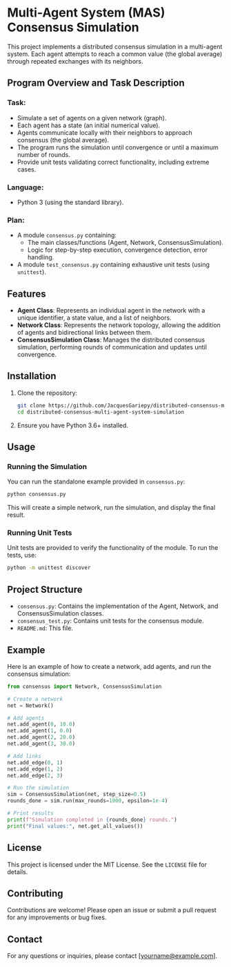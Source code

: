 # Multi-Agent System (MAS) Consensus Simulation

This project implements a distributed consensus simulation in a multi-agent system. Each agent attempts to reach a common value (the global average) through repeated exchanges with its neighbors.

## Program Overview and Task Description

### Task:

- Simulate a set of agents on a given network (graph).
- Each agent has a state (an initial numerical value).
- Agents communicate locally with their neighbors to approach consensus (the global average).
- The program runs the simulation until convergence or until a maximum number of rounds.
- Provide unit tests validating correct functionality, including extreme cases.

### Language:

- Python 3 (using the standard library).

### Plan:

- A module `consensus.py` containing:
  - The main classes/functions (Agent, Network, ConsensusSimulation).
  - Logic for step-by-step execution, convergence detection, error handling.
- A module `test_consensus.py` containing exhaustive unit tests (using `unittest`).

## Features

- **Agent Class**: Represents an individual agent in the network with a unique identifier, a state value, and a list of neighbors.
- **Network Class**: Represents the network topology, allowing the addition of agents and bidirectional links between them.
- **ConsensusSimulation Class**: Manages the distributed consensus simulation, performing rounds of communication and updates until convergence.

## Installation

1. Clone the repository:
    ```sh
    git clone https://github.com/JacquesGariepy/distributed-consensus-multi-agent-system.git
    cd distributed-consensus-multi-agent-system-simulation
    ```

2. Ensure you have Python 3.6+ installed.


## Usage

### Running the Simulation

You can run the standalone example provided in `consensus.py`:

```sh
python consensus.py
```

This will create a simple network, run the simulation, and display the final result.

### Running Unit Tests

Unit tests are provided to verify the functionality of the module. To run the tests, use:

```sh
python -m unittest discover
```

## Project Structure

- `consensus.py`: Contains the implementation of the Agent, Network, and ConsensusSimulation classes.
- `consensus_test.py`: Contains unit tests for the consensus module.
- `README.md`: This file.

## Example

Here is an example of how to create a network, add agents, and run the consensus simulation:

```python
from consensus import Network, ConsensusSimulation

# Create a network
net = Network()

# Add agents
net.add_agent(0, 10.0)
net.add_agent(1, 0.0)
net.add_agent(2, 20.0)
net.add_agent(3, 30.0)

# Add links
net.add_edge(0, 1)
net.add_edge(1, 2)
net.add_edge(2, 3)

# Run the simulation
sim = ConsensusSimulation(net, step_size=0.5)
rounds_done = sim.run(max_rounds=1000, epsilon=1e-4)

# Print results
print(f"Simulation completed in {rounds_done} rounds.")
print("Final values:", net.get_all_values())
```

## License

This project is licensed under the MIT License. See the `LICENSE` file for details.

## Contributing

Contributions are welcome! Please open an issue or submit a pull request for any improvements or bug fixes.

## Contact

For any questions or inquiries, please contact [yourname@example.com].
